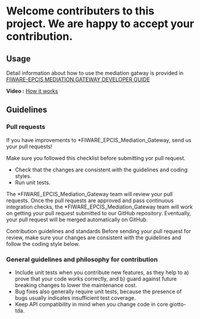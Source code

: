 # Welcome contributers to this project. We are happy to accept your contribution. 

## Usage

Detail information about how to use the mediation gatway is provided in [FIWARE-EPCIS MEDIATION GATEWAY DEVELOPER GUIDE](./src/main/resources/templates/Guide.pdf)

**Video :** [How it works](https://drive.google.com/file/d/1TsRI_cbWmLY9gSA2hNP6UzybOGGOx6d_/view?usp=sharing)

## Guidelines

### Pull requests

If you have improvements to *FIWARE_EPCIS_Mediation_Gateway, send us your pull requests!

Make sure you followed this checklist before submitting yor pull request.
<ul>
<li>Check that the changes are consistent with the guidelines and coding styles.</li>

<li>Run unit tests.</li>
</ul>

The *FIWARE_EPCIS_Mediation_Gateway team will review your pull requests. Once the pull requests are approved and pass continuous integration checks, the *FIWARE_EPCIS_Mediation_Gateway team will work on getting your pull request submitted to our GitHub repository. Eventually, your pull request will be merged automatically on GitHub.


Contribution guidelines and standards
Before sending your pull request for review, make sure your changes are consistent with the guidelines and follow the coding style below.

### General guidelines and philosophy for contribution
<ul>
<li>Include unit tests when you contribute new features, as they help to a) prove that your code works correctly, and b) guard against future breaking changes to lower the maintenance cost.</li>

<li>Bug fixes also generally require unit tests, because the presence of bugs usually indicates insufficient test coverage.</li>

<li>Keep API compatibility in mind when you change code in core giotto-tda.</li>

</ul>
